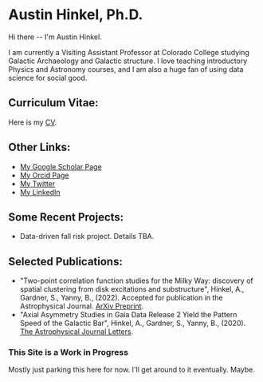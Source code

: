 # Austin Hinkel, Ph.D.

Hi there -- I'm Austin Hinkel.  

I am currently a Visiting Assistant Professor at Colorado College studying Galactic Archaeology and Galactic structure.  I love teaching introductory Physics and Astronomy courses, and I am also a huge fan of using data science for social good.  


## Curriculum Vitae:

Here is my [CV](https://ahinkel.github.io/assets/pdfs/AustinHinkel_CV_20220929redact.pdf).


## Other Links:


- [My Google Scholar Page](https://scholar.google.com/citations?user=Act8eHcAAAAJ&hl=en&oi=ao)
- [My Orcid Page](https://orcid.org/0000-0002-9785-914X)
- [My Twitter](https://twitter.com/iHinkthere4iam)
- [My LinkedIn](https://www.linkedin.com/in/austin-hinkel/)


## Some Recent Projects:


- Data-driven fall risk project.  Details TBA.


## Selected Publications:


- "Two-point correlation function studies for the Milky Way: discovery of spatial clustering from disk excitations and substructure", Hinkel, A., Gardner, S., Yanny, B., (2022). Accepted for publication in the Astrophysical Journal. [ArXiv Preprint](https://arxiv.org/abs/2210.13450).
- "Axial Asymmetry Studies in Gaia Data Release 2 Yield the Pattern Speed of the Galactic Bar", Hinkel, A., Gardner, S., Yanny, B., (2020). [The Astrophysical Journal Letters](https://doi.org/10.3847/2041-8213/aba905).


### This Site is a Work in Progress
Mostly just parking this here for now.  I'll get around to it eventually.  Maybe.  
